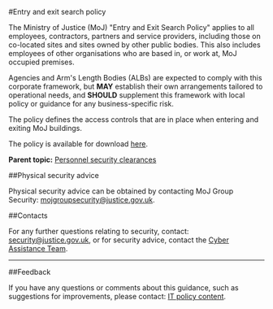 #Entry and exit search policy

The Ministry of Justice (MoJ) "Entry and Exit Search Policy" applies to all employees, contractors, partners and service providers, including those on co-located sites and sites owned by other public bodies. This also includes employees of other organisations who are based in, or work at, MoJ occupied premises.

Agencies and Arm's Length Bodies (ALBs) are expected to comply with this corporate framework, but **MAY** establish their own arrangements tailored to operational needs, and **SHOULD** supplement this framework with local policy or guidance for any business-specific risk.

The policy defines the access controls that are in place when entering and exiting MoJ buildings.

The policy is available for download [here](/gs/MoJ_Entry_and_Exit_Search_Policy_(Redacted).docx).

**Parent topic:** [Personnel security clearances](personnel-security-clearances.md)

##Physical security advice

Physical security advice can be obtained by contacting MoJ Group Security: [mojgroupsecurity@justice.gov.uk](mailto:mojgroupsecurity@justice.gov.uk).

##Contacts

For any further questions relating to security, contact: [security@justice.gov.uk](mailto:security@justice.gov.uk), or for security advice, contact the [Cyber Assistance Team](mailto:CyberConsultancy@digital.justice.gov.uk).

---

##Feedback

If you have any questions or comments about this guidance, such as suggestions for improvements, please contact: [IT policy content](mailto:itpolicycontent@digital.justice.gov.uk).

